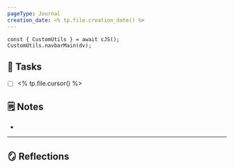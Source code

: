 ```yaml
---
pageType: Journal
creation_date: <% tp.file.creation_date() %>
---
```

```dataviewjs
const { CustomUtils } = await cJS();
CustomUtils.navbarMain(dv);
```
## 📝 Tasks
- [ ] <% tp.file.cursor() %>
## 🗒️ Notes
- 
---
## 🪞 Reflections
